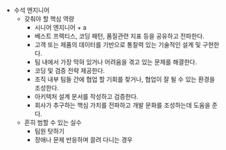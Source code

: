 - 수석 엔지니어
	- 갖춰야 할 핵심 역량
		- 시니어 엔지니어 + a
		- 베스트 프랙티스, 코딩 패턴, 품질관련 지표 등을 공유하고 전파한다.
		- 고객 또는 제품의 데이터를 기반으로 통찰력 있는 기술적인 설계 및 구현한다.
		- 팀 내에서 가장 막혀 있거나 어려움을 겪고 있는 문제를 해결한다.
		- 코딩 및 검증 전략 제공한다.
		- 조직 내부 팀들 간에 협업 할 기회를 찾거나, 협업이 잘 될 수 있는 환경을 조성한다.
		- 아키텍처 설계 문서를 작성하고 검증한다.
		- 회사가 추구하는 핵심 가치를 전파하고 개발 문화를 조성하는데 도움을 준다.
	- 흔히 범할 수 있는 실수
		- 팀원 탓하기
		- 장애나 문제 반응하며 끌려 다니는 경우